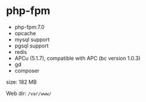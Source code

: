 # php-fpm

* php-fpm:7.0
* opcache
* mysql support
* pgsql support
* redis
* APCu (5.1.7), compatible with APC (bc version 1.0.3)
* gd
* composer

size: 182 MB

Web dir:
```/var/www/```